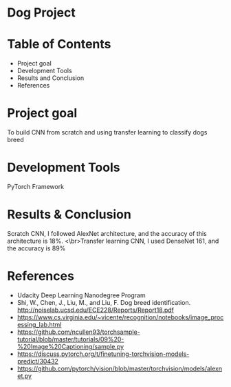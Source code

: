 # Dog Project

# Table of Contents
* Project goal
* Development Tools
* Results and Conclusion
* References

# Project goal
To build CNN from scratch and using transfer learning to classify dogs breed

# Development Tools
PyTorch Framework

# Results & Conclusion
Scratch CNN, I followed AlexNet architecture, and the accuracy of this architecture is 18%.
<\br\>Transfer learning CNN, I used DenseNet 161, and the accuracy is 89%

# References
* Udacity Deep Learning Nanodegree Program
* Shi, W., Chen, J., Liu, M., and Liu, F. Dog breed identification. http://noiselab.ucsd.edu/ECE228/Reports/Report18.pdf
* https://www.cs.virginia.edu/~vicente/recognition/notebooks/image_processing_lab.html
* https://github.com/ncullen93/torchsample-tutorial/blob/master/tutorials/09%20-%20Image%20Captioning/sample.py
* https://discuss.pytorch.org/t/finetuning-torchvision-models-predict/30432
* https://github.com/pytorch/vision/blob/master/torchvision/models/alexnet.py
